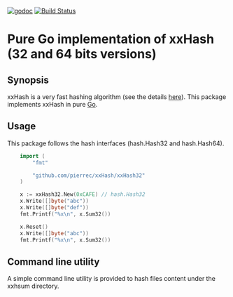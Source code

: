 [![godoc](https://godoc.org/github.com/pierrec/xxHash?status.png)](https://godoc.org/github.com/pierrec/xxHash)
[![Build Status](https://travis-ci.org/pierrec/xxHash.svg?branch=master)](https://travis-ci.org/pierrec/xxHash)

# Pure Go implementation of xxHash (32 and 64 bits versions)

## Synopsis

xxHash is a very fast hashing algorithm (see the details [here](https://github.com/Cyan4973/xxHash/)).
This package implements xxHash in pure [Go](http://www.golang.com).


## Usage

This package follows the hash interfaces (hash.Hash32 and hash.Hash64).

```go
	import (
		"fmt"

		"github.com/pierrec/xxHash/xxHash32"
	)

 	x := xxHash32.New(0xCAFE) // hash.Hash32
	x.Write([]byte("abc"))
	x.Write([]byte("def"))
	fmt.Printf("%x\n", x.Sum32())

	x.Reset()
	x.Write([]byte("abc"))
	fmt.Printf("%x\n", x.Sum32())
```

## Command line utility

A simple command line utility is provided to hash files content under the xxhsum directory.


